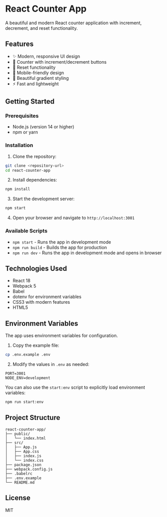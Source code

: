 # React Counter App

A beautiful and modern React counter application with increment, decrement, and reset functionality.

## Features

- ✨ Modern, responsive UI design
- 🔢 Counter with increment/decrement buttons
- 🔄 Reset functionality
- 📱 Mobile-friendly design
- 🎨 Beautiful gradient styling
- ⚡ Fast and lightweight

## Getting Started

### Prerequisites

- Node.js (version 14 or higher)
- npm or yarn

### Installation

1. Clone the repository:
```bash
git clone <repository-url>
cd react-counter-app
```

2. Install dependencies:
```bash
npm install
```

3. Start the development server:
```bash
npm start
```

4. Open your browser and navigate to `http://localhost:3001`

### Available Scripts

- `npm start` - Runs the app in development mode
- `npm run build` - Builds the app for production
- `npm run dev` - Runs the app in development mode and opens in browser

## Technologies Used

- React 18
- Webpack 5
- Babel
- dotenv for environment variables
- CSS3 with modern features
- HTML5

## Environment Variables

The app uses environment variables for configuration. 

1. Copy the example file:
```bash
cp .env.example .env
```

2. Modify the values in `.env` as needed:
```env
PORT=3001
NODE_ENV=development
```

You can also use the `start:env` script to explicitly load environment variables:

```bash
npm run start:env
```

## Project Structure

```
react-counter-app/
├── public/
│   └── index.html
├── src/
│   ├── App.js
│   ├── App.css
│   ├── index.js
│   └── index.css
├── package.json
├── webpack.config.js
├── .babelrc
├── .env.example
└── README.md
```

## License

MIT